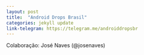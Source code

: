 ```yaml
---
layout: post
title:  "Android Drops Brasil"
categories: jekyll update
link-telegram: https://telegram.me/androiddropsbr
---
```

Colaboração: José Naves (@josenaves)
